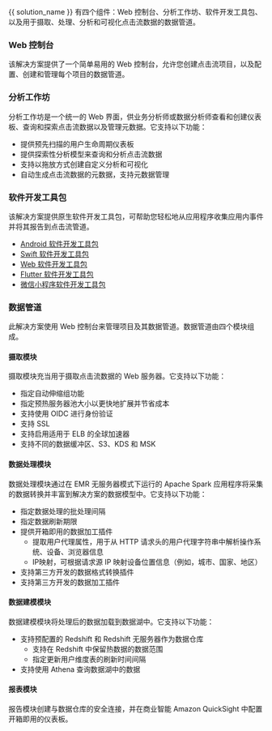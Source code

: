 {{ solution_name }} 有四个组件：Web 控制台、分析工作坊、软件开发工具包、以及用于摄取、处理、分析和可视化点击流数据的数据管道。

### Web 控制台

该解决方案提供了一个简单易用的 Web 控制台，允许您创建点击流项目，以及配置、创建和管理每个项目的数据管道。

### 分析工作坊

分析工作坊是一个统一的 Web 界面，供业务分析师或数据分析师查看和创建仪表板、查询和探索点击流数据以及管理元数据。它支持以下功能：

- 提供预先扫描的用户生命周期仪表板
- 提供探索性分析模型来查询和分析点击流数据
- 支持以拖放方式创建自定义分析和可视化
- 自动生成点击流数据的元数据，支持元数据管理

### 软件开发工具包

该解决方案提供原生软件开发工具包，可帮助您轻松地从应用程序收集应用内事件并将其报告到点击流管道。

- [Android 软件开发工具包][clickstream-andriod]
- [Swift 软件开发工具包][clickstream-swift]
- [Web 软件开发工具包][clickstream-web]
- [Flutter 软件开发工具包][clickstream-flutter]
- [微信小程序软件开发工具包][clickstream-wechat]

### 数据管道

此解决方案使用 Web 控制台来管理项目及其数据管道。数据管道由四个模块组成。

#### 摄取模块

摄取模块充当用于摄取点击流数据的 Web 服务器。它支持以下功能：

- 指定自动伸缩组功能
- 指定预热服务器池大小以更快地扩展并节省成本
- 支持使用 OIDC 进行身份验证
- 支持 SSL
- 支持启用适用于 ELB 的全球加速器
- 支持不同的数据缓冲区、S3、KDS 和 MSK

#### 数据处理模块

数据处理模块通过在 EMR 无服务器模式下运行的 Apache Spark 应用程序将采集的数据转换并丰富到解决方案的数据模型中。它支持以下功能：

- 指定数据处理的批处理间隔
- 指定数据刷新期限
- 提供开箱即用的数据加工插件
  - 提取用户代理属性，用于从 HTTP 请求头的用户代理字符串中解析操作系统、设备、浏览器信息
  - IP映射，可根据请求源 IP 映射设备位置信息（例如，城市、国家、地区）
- 支持第三方开发的数据格式转换插件
- 支持第三方开发的数据加工插件

#### 数据建模模块

数据建模模块将处理后的数据加载到数据湖中。它支持以下功能：

- 支持预配置的 Redshift 和 Redshift 无服务器作为数据仓库
  - 支持在 Redshift 中保留热数据的数据范围
  - 指定更新用户维度表的刷新时间间隔
- 支持使用 Athena 查询数据湖中的数据

#### 报表模块

报告模块创建与数据仓库的安全连接，并在商业智能 Amazon QuickSight 中配置开箱即用的仪表板。

[clickstream-swift]: https://github.com/awslabs/clickstream-swift
[clickstream-andriod]: https://github.com/awslabs/clickstream-android
[clickstream-web]: https://github.com/awslabs/clickstream-web
[clickstream-flutter]: https://github.com/awslabs/clickstream-flutter
[clickstream-wechat]: https://github.com/awslabs/clickstream-wechat
